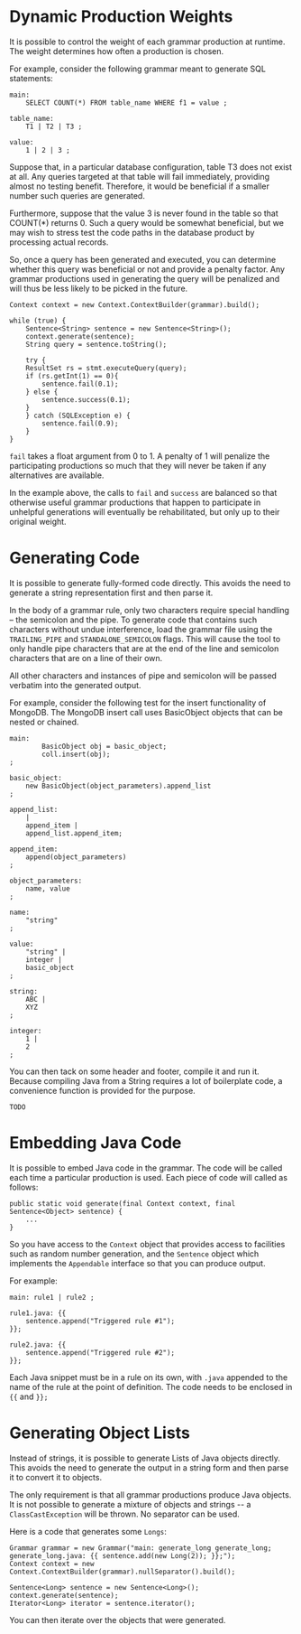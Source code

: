 # 

# Dynamic Production Weights

It is possible to control the weight of each grammar production at runtime. The weight determines how often a production is chosen.

For example, consider the following grammar meant to generate SQL statements:

```
main:
	SELECT COUNT(*) FROM table_name WHERE f1 = value ;

table_name:
	T1 | T2 | T3 ;

value:
	1 | 2 | 3 ;
```

Suppose that, in a particular database configuration, table T3 does not exist at all.
Any queries targeted at that table will fail immediately, providing almost no testing benefit.
Therefore, it would be beneficial if a smaller number such queries are generated.

Furthermore, suppose that the value 3 is never found in the table so that COUNT(*) returns 0.
Such a query would be somewhat beneficial, but we may wish to stress test the code paths in the
database product by processing actual records.

So, once a query has been generated and executed, you can determine whether this query was beneficial
or not and provide a penalty factor. Any grammar productions used in generating the query will be penalized
and will thus be less likely to be picked in the future.

```
Context context = new Context.ContextBuilder(grammar).build();

while (true) {
	Sentence<String> sentence = new Sentence<String>();
	context.generate(sentence);
	String query = sentence.toString();

	try {
	ResultSet rs = stmt.executeQuery(query);
	if (rs.getInt(1) == 0){
		sentence.fail(0.1);
	} else {
		sentence.success(0.1);
	}
	} catch (SQLException e) {
		sentence.fail(0.9);
	}
}
```

`fail` takes a float argument from 0 to 1. A penalty of 1 will penalize the participating productions so
much that they will never be taken if any alternatives are available.

In the example above, the calls to `fail` and `success` are balanced so that otherwise useful grammar
productions that happen to participate in unhelpful generations will eventually be rehabilitated,
but only up to their original weight.

# Generating Code

It is possible to generate fully-formed code directly. This avoids the need to generate a string representation
first and then parse it.

In the body of a grammar rule, only two characters require special handling – the semicolon and the pipe.
To generate code that contains such characters without undue interference, load the grammar file using the
`TRAILING_PIPE` and `STANDALONE_SEMICOLON` flags. This will cause the tool to only handle pipe characters
that are at the end of the line and semicolon characters that are on a line of their own.

All other characters and instances of pipe and semicolon will be passed verbatim into the generated output.

For example, consider the following test for the insert functionality of MongoDB. The MongoDB insert call uses BasicObject objects that can be nested or chained.

```
main:
        BasicObject obj = basic_object;
        coll.insert(obj);
;

basic_object:
	new BasicObject(object_parameters).append_list
;

append_list:
	|
	append_item |
	append_list.append_item;

append_item:
	append(object_parameters)
;

object_parameters:
	name, value
;

name:
	"string"
;

value:
	"string" |
	integer |
	basic_object
;

string:
	ABC |
	XYZ
;

integer:
	1 |
	2
;
```

You can then tack on some header and footer, compile it and run it. Because compiling Java from a String requires a lot of boilerplate code,
a convenience function is provided for the purpose.

```
TODO
```

# Embedding Java Code

It is possible to embed Java code in the grammar. The code will be called each time a particular production is used. Each piece of code will called
as follows:

```
public static void generate(final Context context, final Sentence<Object> sentence) {
	...
}
```

So you have access to the `Context` object that provides access to facilities such as random number generation, and the `Sentence` object which implements
the `Appendable` interface so that you can produce output.

For example:

```
main: rule1 | rule2 ;

rule1.java: {{
	sentence.append("Triggered rule #1");
}};

rule2.java: {{
	sentence.append("Triggered rule #2");
}};
```

Each Java snippet must be in a rule on its own, with `.java` appended to the name of the rule at the point of definition.
The code needs to be enclosed in `{{` and `}};`

# Generating Object Lists

Instead of strings, it is possible to generate Lists of Java objects directly. This avoids the need to generate the output in a string form
and then parse it to convert it to objects.

The only requirement is that all grammar productions produce Java objects. It is not possible to generate a mixture of objects and strings
-- a `ClassCastException` will be thrown. No separator can be used.

Here is a code that generates some `Longs`:

```
Grammar grammar = new Grammar("main: generate_long generate_long; generate_long.java: {{ sentence.add(new Long(2)); }};");
Context context = new Context.ContextBuilder(grammar).nullSeparator().build();

Sentence<Long> sentence = new Sentence<Long>();
context.generate(sentence);
Iterator<Long> iterator = sentence.iterator();
```

You can then iterate over the objects that were generated.

